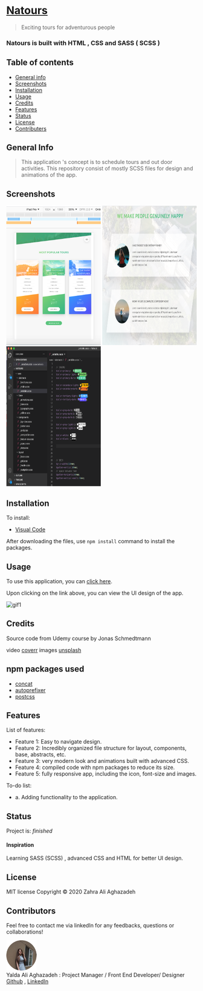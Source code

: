 # [Natours](https://zahraaliaghazadeh.github.io/Natours/index.html)
>Exciting tours for adventurous people



###  Natours is built with HTML , CSS and SASS ( SCSS )

## Table of contents
* [General info](#general-info) 
* [Screenshots](#screenshots) 
* [Installation](#installation) 
* [Usage](#usage)
* [Credits](#credits)
* [Features](#features) 
* [Status](#status) 
* [License](#license) 
* [Contributers](#contributers)


## General Info

> This application 's concept is to schedule tours and out door activities. This repository consist of mostly SCSS files for design and animations of the app.


## Screenshots

<img src="./assets/images/screenshot1.png" width="250px" height="370px"> <img src="./assets/images/screenshot2.png" width="250px" height="370px"> <img src="./assets/images/screenshot3.png" width="250px" height="370px">




## Installation
To install:
* [Visual Code](https://code.visualstudio.com/docs/setup/setup-overview)

After downloading the files, use ```npm install``` command to install the packages.


## Usage 

To use this application, you can [click here](https://zahraaliaghazadeh.github.io/Natours/index.html).

Upon clicking on the link above, you can view the UI design of the app.

![gif1](./assets/images/gif1.gif)




## Credits

Source code from Udemy course by Jonas Schmedtmann

video  [coverr](https://www.coverr.co)
images  [unsplash](https://www.unsplash.com)




## npm packages used
* [concat](https://www.npmjs.com/package/concat)
* [autoprefixer](https://www.npmjs.com/package/autoprefixer)
* [postcss](https://www.npmjs.com/package/postcss)

## Features
List of features:
* Feature 1: Easy to navigate design.
* Feature 2: Incredibly organized file structure for layout, components, base, abstracts, etc.
* Feature 3: very modern look and animations built with advanced CSS.
* Feature 4: compiled code with npm packages to reduce its size.
* Feature 5: fully responsive app, including the icon, font-size and images.





To-do list:
* a. Adding functionality to the application.






## Status
Project is:  _finished_

#### Inspiration
Learning SASS (SCSS) , advanced CSS and HTML for better UI design.


## License

MIT license 
Copyright © 2020 Zahra Ali Aghazadeh 



## Contributors

Feel free to contact me via linkedIn for any feedbacks, questions or collaborations! 


<img src="./assets/images/Yalda1.png" width="80px"> <br>
Yalda Ali Aghazadeh : Project Manager / Front End Developer/ Designer
[Github](https://github.com/zahraaliaghazadeh) ,
[LinkedIn](https://www.linkedin.com/in/zahraaliaghazadeh/)



























